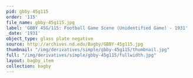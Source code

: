 ```yaml
---
pid: gbby-45g115
order: '115'
file_name: gbby-45g115.jpg
label: 'GBBY 45G/115: Football Game Scene (Unidentified Game) - 1931'
_date: '1931'
object_type: glass plate negative
source: http://archives.nd.edu/Bagby/GBBY-45g115.jpg
thumbnail: "/img/derivatives/simple/gbby-45g115/thumbnail.jpg"
full: "/img/derivatives/simple/gbby-45g115/fullwidth.jpg"
layout: bagby_item
collection: bagby
---
```

